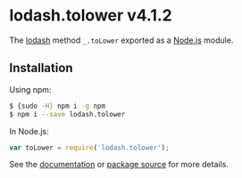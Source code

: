 # lodash.tolower v4.1.2

The [lodash](https://lodash.com/) method `_.toLower` exported as a [Node.js](https://nodejs.org/) module.

## Installation

Using npm:
```bash
$ {sudo -H} npm i -g npm
$ npm i --save lodash.tolower
```

In Node.js:
```js
var toLower = require('lodash.tolower');
```

See the [documentation](https://lodash.com/docs#toLower) or [package source](https://github.com/lodash/lodash/blob/4.1.2-npm-packages/lodash.tolower) for more details.
